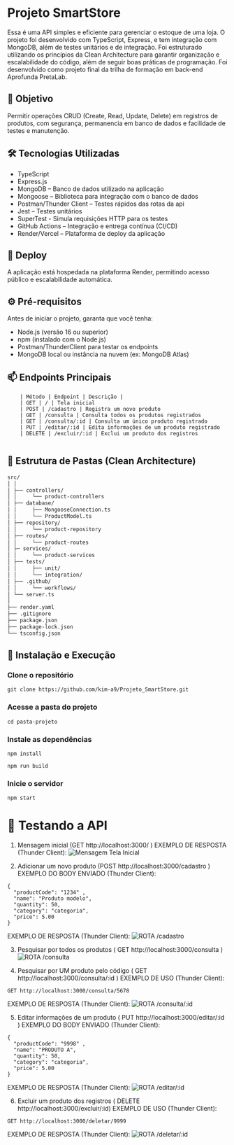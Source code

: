 # Projeto SmartStore 

Essa é uma API simples e eficiente para gerenciar o estoque de uma loja. O projeto foi desenvolvido com TypeScript, Express, e tem integração com MongoDB, além de testes unitários e de integração. Foi estruturado utilizando os princípios da Clean Architecture para garantir organização e escalabilidade do código, além de seguir boas práticas de programação. Foi desenvolvido como projeto final da trilha de formação em back-end Aprofunda PretaLab.

## 📌 Objetivo
Permitir operações CRUD (Create, Read, Update, Delete) em registros de produtos, com segurança, permanencia em banco de dados e facilidade de testes e manutenção.

## 🛠️ Tecnologias Utilizadas
- TypeScript
- Express.js
- MongoDB – Banco de dados utilizado na aplicação
- Mongoose – Biblioteca para integração com o banco de dados
- Postman/Thunder Client – Testes rápidos das rotas da api
- Jest – Testes unitários
- SuperTest - Simula requisições HTTP para os testes
- GitHub Actions – Integração e entrega contínua (CI/CD)
- Render/Vercel – Plataforma de deploy da aplicação

## 🚀 Deploy
A aplicação está hospedada na plataforma Render, permitindo acesso público e escalabilidade automática.

## ⚙️ Pré-requisitos
Antes de iniciar o projeto, garanta que você tenha:
- Node.js (versão 16 ou superior)
- npm (instalado com o Node.js)
- Postman/ThunderClient para testar os endpoints
- MongoDB local ou instância na nuvem (ex: MongoDB Atlas)

## 📫 Endpoints Principais
```console
    | Método | Endpoint | Descrição | 
    | GET | / | Tela inicial
    | POST | /cadastro | Registra um novo produto
    | GET | /consulta | Consulta todos os produtos registrados
    | GET | /consulta/:id | Consulta um único produto registrado
    | PUT | /editar/:id | Edita informações de um produto registrado
    | DELETE | /excluir/:id | Exclui um produto dos registros
  
```

## 📁 Estrutura de Pastas (Clean Architecture)
```markdown
src/
│ │               
│ ├── controllers/ 
│ │     └── product-controllers
│ ├── database/
│ │     ├── MongooseConnection.ts       
│ │     └── ProductModel.ts
│ ├── repository/
│ │     └── product-repository
│ ├── routes/  
│ │     └── product-routes
│ ├─ services/         
│ │     └── product-services
│ ├── tests/
│ │     ├── unit/
│ │     └── integration/
│ ├── .github/                    
│ │     └── workflows/
│ └── server.ts
│
├── render.yaml
├── .gitignore
├── package.json
├── package-lock.json
└── tsconfig.json    

```

## 🚀 Instalação e Execução
### Clone o repositório
```console
git clone https://github.com/kim-a9/Projeto_SmartStore.git

```
###  Acesse a pasta do projeto
```console
cd pasta-projeto

```
###  Instale as dependências
```console
npm install

```
```console
npm run build

```
###  Inicie o servidor
```console
npm start

```

# 🧪 Testando a API
1. Mensagem inicial (GET http://localhost:3000/ )
EXEMPLO DE RESPOSTA (Thunder Client):
![Mensagem Tela Inicial](docs/testes/1-tela-inicial.png)

2. Adicionar um novo produto (POST http://localhost:3000/cadastro )
EXEMPLO DO BODY ENVIADO (Thunder Client):
```console
{
  "productCode": "1234" ,
  "name": "Produto modelo",
  "quantity": 50,
  "category": "categoria",
  "price": 5.00
}
```
EXEMPLO DE RESPOSTA (Thunder Client):
![ROTA /cadastro](docs/testes/2-cadastro-produto.png)

3. Pesquisar por todos os produtos ( GET http://localhost:3000/consulta )
![ROTA /consulta](docs/testes/3-consulta-produtos.png)

4. Pesquisar por UM produto pelo código ( GET http://localhost:3000/consulta/:id )
EXEMPLO DE USO (Thunder Client): 
```console
GET http://localhost:3000/consulta/5678
```
EXEMPLO DE RESPOSTA (Thunder Client):
![ROTA /consulta/:id](docs/testes/3-consulta-produtos-id.png)

5. Editar informações de um produto ( PUT http://localhost:3000/editar/:id )
EXEMPLO DO BODY ENVIADO (Thunder Client):
```console
{
  "productCode": "9998" ,
  "name": "PRODUTO A",
  "quantity": 50,
  "category": "categoria",
  "price": 5.00
}
```
EXEMPLO DE RESPOSTA (Thunder Client):
![ROTA /editar/:id](docs/testes/4-editar-produtos.png)

6. Excluir um produto dos registros ( DELETE http://localhost:3000/excluir/:id)
EXEMPLO DE USO (Thunder Client): 
```console
GET http://localhost:3000/deletar/9999
```

EXEMPLO DE RESPOSTA (Thunder Client):
![ROTA /deletar/:id](docs/testes/5-excluir-produto.png)



 